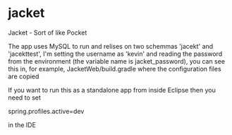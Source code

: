 # jacket
Jacket - Sort of like Pocket

The app uses MySQL to run and relises on two schemmas 'jacekt' and 'jacekttest', I'm setting the username as 'kevin' and reading the password from the environment (the variable name is jacket_password), you can see this in, for example, JacketWeb/build.gradle where the configuration files are copied


If you want to run this as a standalone app from inside Eclipse then you need to set

spring.profiles.active=dev

in the IDE

